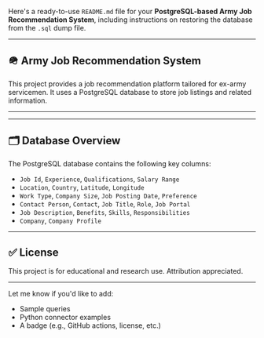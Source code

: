 Here's a ready-to-use `README.md` file for your **PostgreSQL-based Army Job Recommendation System**, including instructions on restoring the database from the `.sql` dump file.

---

## 🪖 Army Job Recommendation System

This project provides a job recommendation platform tailored for ex-army servicemen. It uses a PostgreSQL database to store job listings and related information.

---

---

## 🗂️ Database Overview

The PostgreSQL database contains the following key columns:

* `Job Id`, `Experience`, `Qualifications`, `Salary Range`
* `Location`, `Country`, `Latitude`, `Longitude`
* `Work Type`, `Company Size`, `Job Posting Date`, `Preference`
* `Contact Person`, `Contact`, `Job Title`, `Role`, `Job Portal`
* `Job Description`, `Benefits`, `Skills`, `Responsibilities`
* `Company`, `Company Profile`



---

## ✅ License

This project is for educational and research use. Attribution appreciated.

---

Let me know if you'd like to add:

* Sample queries
* Python connector examples
* A badge (e.g., GitHub actions, license, etc.)
